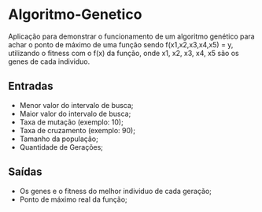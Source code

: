 # Algoritmo-Genetico
Aplicação para demonstrar o funcionamento de um algoritmo genético para achar o ponto de máximo de uma função
sendo f(x1,x2,x3,x4,x5) = y, utilizando o fitness com o f(x) da função, onde x1, x2, x3, x4, x5 são os genes de cada individuo.

## Entradas
 - Menor valor do intervalo de busca;
 - Maior valor do intervalo de busca;
 - Taxa de mutação (exemplo: 10);
 - Taxa de cruzamento (exemplo: 90);
 - Tamanho da população;
 - Quantidade de Gerações;
 
## Saídas
 - Os genes e o fitness do melhor individuo de cada geração;
 - Ponto de máximo real da função; 
